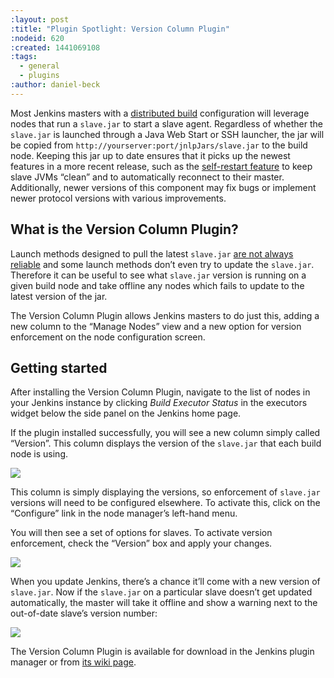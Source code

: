 ```yaml
---
:layout: post
:title: "Plugin Spotlight: Version Column Plugin"
:nodeid: 620
:created: 1441069108
:tags:
  - general
  - plugins
:author: daniel-beck
---
```


Most Jenkins masters with a [distributed build](https://wiki.jenkins-ci.org/display/JENKINS/Distributed+builds) configuration will leverage nodes that run a `slave.jar` to start a slave agent. Regardless of whether the `slave.jar` is launched through a Java Web Start or SSH launcher, the jar will be copied from `http://yourserver:port/jnlpJars/slave.jar` to the build node. Keeping this jar up to date ensures that it picks up the newest features in a more recent release, such as the [self-restart feature](http://jenkins-ci.org/content/your-java-web-start-slaves-will-be-always-clean) to keep slave JVMs “clean” and to automatically reconnect to their master. Additionally, newer versions of this component may fix bugs or implement newer protocol versions with various improvements.

## What is the Version Column Plugin?

Launch methods designed to pull the latest `slave.jar` [are not always reliable](https://issues.jenkins-ci.org/browse/JENKINS-16490) and some launch methods don’t even try to update the `slave.jar`. Therefore it can be useful to see what `slave.jar` version is running on a given build node and take offline any nodes which fails to update to the latest version of the jar.

The Version Column Plugin allows Jenkins masters to do just this, adding a new column to the “Manage Nodes” view and a new option for version enforcement on the node configuration screen.

## Getting started

After installing the Version Column Plugin, navigate to the list of nodes in your Jenkins instance by clicking _Build Executor Status_ in the executors widget below the side panel on the Jenkins home page.

If the plugin installed successfully, you will see a new column simply called “Version”. This column displays the version of the `slave.jar` that each build node is using.

![](/sites/default/files/images/versioncolumn-plugin-screenshot-1-2.png)

This column is simply displaying the versions, so enforcement of `slave.jar` versions will need to be configured elsewhere. To activate this, click on the “Configure” link in the node manager’s left-hand menu.

You will then see a set of options for slaves. To activate version enforcement, check the “Version” box and apply your changes.

![](/sites/default/files/images/versioncolumn-plugin-screenshot-2.png)

When you update Jenkins, there’s a chance it’ll come with a new version of `slave.jar`. Now if the `slave.jar` on a particular slave doesn’t get updated automatically, the master will take it offline and show a warning next to the out-of-date slave’s version number:

![](/sites/default/files/images/versioncolumn-plugin-screenshot-3.png)

The Version Column Plugin is available for download in the Jenkins plugin manager or from [its wiki page](https://wiki.jenkins-ci.org/display/JENKINS/VersionColumn+Plugin).
